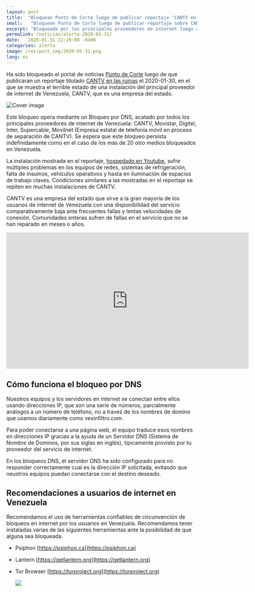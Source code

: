 ```yaml
---
layout: post
title:  "Bloquean Punto de Corte luego de publicar reportaje 'CANTV en las ruinas'"
small:   "Bloquean Punto de Corte luego de publicar reportaje sobre CANTV"
excerpt: "Bloqueado por los principales proveedores de internet luego de publicar un reportaje la crisis CANTV"
permalink: /noticias/alerta-2020-01-31/
date:   2020-01-31 22:20:00 -0400
categories: alerta 
image: /res/post_img/2020-01-31.png
lang: es
---
```



Ha sido bloqueado el portal de noticias [Punto de Corte](https://puntodecorte.com) luego de que publicaran un reportaje titulado [CANTV en las ruinas](https://puntodecorte.com/cantv-en-las-ruinas/) el 2020-01-30, en el que se muestra el terrible estado de una instalación del principal proveedor de internet de Venezuela, CANTV, que es una empresa del estado.

![Cover image](/res/post_img/2020-01-31.png)

Este bloqueo opera mediante un Bloqueo por DNS, acatado por todos los principales proveedores de internet de Venezuela: CANTV, Movistar, Digitel,  Inter, Supercable, Movilnet (Empresa estatal de telefonía móvil en proceso de separación de CANTV). Se espera que este bloqueo persista indefinidamente como en el caso de los más de 20 otro medios bloqueados en Venezuela.

La instalación mostrada en el reportaje, [hospedado en Youtube](https://youtu.be/rhKbuPHbl8A), sufre múltiples problemas en los equipos de redes, sistemas de refrigeración, falta de insumos, vehículos operativos y hasta  en iluminación de espacios de trabajo claves. Condiciones similares a las mostradas en el reportaje se repiten en muchas instalaciones de CANTV.

CANTV es una empresa del estado que sirve a la gran mayoría de los usuarios de internet de Venezuela con una disponibilidad del servicio comparativamente baja ante frecuentes fallas y lentas velocidades de conexión. Comunidades enteras sufren de fallas en el servicio que no se han reparado en meses o años.

<iframe width="640" height="360" src="https://www.youtube.com/embed/rhKbuPHbl8A" frameborder="0" allow="accelerometer; autoplay; encrypted-media; gyroscope; picture-in-picture" allowfullscreen></iframe>

## Cómo funciona el bloqueo por DNS

Nuestros equipos y los servidores en internet se conectan entre ellos usando direcciones IP, que son una serie de números, parcialmente análogos a un número de teléfono, no a travez de los nombres de domino que usamos diariamente como vesinfiltro.com.

Para poder conectarse a una página web, el equipo traduce esos nombres en direcciones IP gracias a la ayuda de un Servidor DNS (Sistema de Nombre de Dominos, por sus siglas en inglés), típicamente provisto por tu proveedor del servicio de internet.

En los bloqueos DNS, el servidor DNS ha sido configurado para no responder correctamente cual es la dirección IP solicitada, evitando que neustros equipos puedan conectarse con el destino deseado.


## Recomendaciones a usuarios de internet en Venezuela

Recomendamos el uso de herramientas confiables de circunvención de
bloqueos en internet por los usuarios en Venezuela. Recomendamos tener instaladas varias de las
siguientes herramientas ante la posibilidad de que alguna sea bloqueada.

-   Psiphon [https://psiphon.ca](https://psiphon.ca)

-   Lantern [https://getlantern.org](https://getlantern.org)

-   Tor Browser [https://torproject.org](https://torproject.org)

    ![](/res/img/tecnicas_evadir_bloqueos.png)
